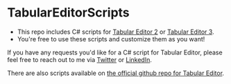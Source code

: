 # TabularEditorScripts

- This repo includes C# scripts for [Tabular Editor 2](https://github.com/TabularEditor/TabularEditor) or [Tabular Editor 3](https://tabulareditor.com/).
- You're free to use these scripts and customize them as you want! 


If you have any requests you'd like for a C# script for Tabular Editor, please feel free to reach out to me via [Twitter](https://twitter.com/yukithejapanese) or [LinkedIn](https://linkedin.com/in/yukikakegawa).

There are also scripts available on [the official github repo for Tabular Editor](https://github.com/TabularEditor/Scripts). 